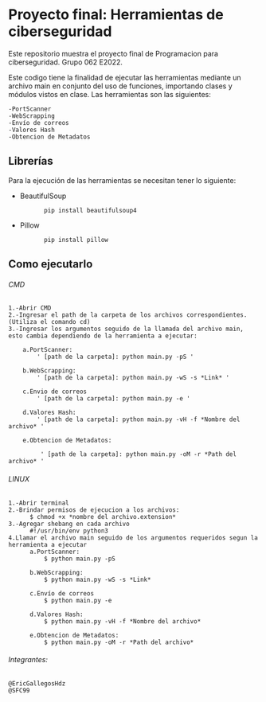 # Proyecto final: Herramientas de ciberseguridad
Este repositorio muestra el proyecto final de Programacion para ciberseguridad. Grupo 062 E2022.


Este codigo tiene la finalidad de ejecutar las herramientas mediante un archivo main en conjunto del uso de funciones, importando clases y módulos vistos en clase. Las herramientas son las siguientes:

```
-PortScanner
-WebScrapping
-Envío de correos
-Valores Hash
-Obtencion de Metadatos

```

## Librerías

Para la ejecución de las herramientas se necesitan tener lo siguiente:

- BeautifulSoup
``` 
          pip install beautifulsoup4
```
- Pillow
```
          pip install pillow
```

## Como ejecutarlo

###### CMD
```
1.-Abrir CMD
2.-Ingresar el path de la carpeta de los archivos correspondientes. (Utiliza el comando cd)
3.-Ingresar los argumentos seguido de la llamada del archivo main, esto cambia dependiendo de la herramienta a ejecutar:

    a.PortScanner:
        ' [path de la carpeta]: python main.py -pS '
       
    b.WebScrapping:
        ' [path de la carpeta]: python main.py -wS -s *Link* '
        
    c.Envio de correos
        ' [path de la carpeta]: python main.py -e '
        
    d.Valores Hash:
        ' [path de la carpeta]: python main.py -vH -f *Nombre del archivo* '
         
    e.Obtencion de Metadatos:
    
         ' [path de la carpeta]: python main.py -oM -r *Path del archivo* '
  ```       

###### LINUX
```
1.-Abrir terminal
2.-Brindar permisos de ejecucion a los archivos:
      $ chmod +x *nombre del archivo.extension* 
3.-Agregar shebang en cada archivo
      #!/usr/bin/env python3
4.Llamar el archivo main seguido de los argumentos requeridos segun la herramienta a ejecutar
      a.PortScanner:
          $ python main.py -pS
          
      b.WebScrapping:
          $ python main.py -wS -s *Link*
          
      c.Envío de correos
          $ python main.py -e
          
      d.Valores Hash:
          $ python main.py -vH -f *Nombre del archivo*
          
      e.Obtencion de Metadatos:
          $ python main.py -oM -r *Path del archivo*
```  

###### Integrantes:
```
@EricGallegosHdz
@SFC99

```
